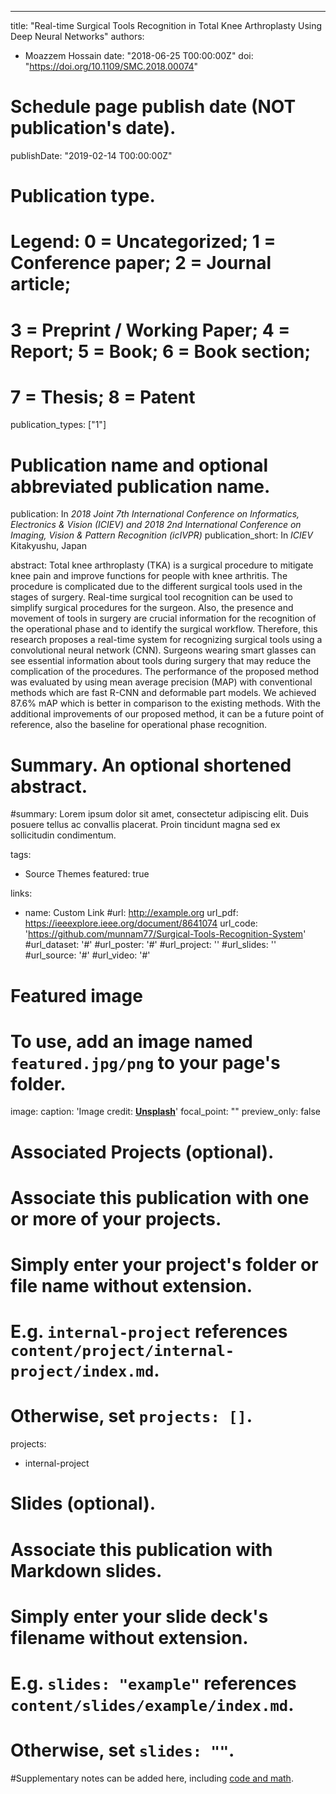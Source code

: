 ---
title: "Real-time Surgical Tools Recognition in Total Knee Arthroplasty Using Deep Neural Networks"
authors:
- Moazzem Hossain
date: "2018-06-25 T00:00:00Z"
doi: "https://doi.org/10.1109/SMC.2018.00074"

# Schedule page publish date (NOT publication's date).
publishDate: "2019-02-14 T00:00:00Z"

# Publication type.
# Legend: 0 = Uncategorized; 1 = Conference paper; 2 = Journal article;
# 3 = Preprint / Working Paper; 4 = Report; 5 = Book; 6 = Book section;
# 7 = Thesis; 8 = Patent
publication_types: ["1"]

# Publication name and optional abbreviated publication name.
publication: In *2018 Joint 7th International Conference on Informatics, Electronics & Vision (ICIEV) and 2018 2nd International Conference on Imaging, Vision & Pattern Recognition (icIVPR)*
publication_short: In  *ICIEV* Kitakyushu, Japan

abstract: Total knee arthroplasty (TKA) is a surgical procedure to mitigate knee pain and improve functions for people with knee arthritis. The procedure is complicated due to the different surgical tools used in the stages of surgery. Real-time surgical tool recognition can be used to simplify surgical procedures for the surgeon. Also, the presence and movement of tools in surgery are crucial information for the recognition of the operational phase and to identify the surgical workflow. Therefore, this research proposes a real-time system for recognizing surgical tools using a convolutional neural network (CNN). Surgeons wearing smart glasses can see essential information about tools during surgery that may reduce the complication of the procedures. The performance of the proposed method was evaluated by using mean average precision (MAP) with conventional methods which are fast R-CNN and deformable part models. We achieved 87.6% mAP which is better in comparison to the existing methods. With the additional improvements of our proposed method, it can be a future point of reference, also the baseline for operational phase recognition.

# Summary. An optional shortened abstract.
#summary: Lorem ipsum dolor sit amet, consectetur adipiscing elit. Duis posuere tellus ac convallis placerat. Proin tincidunt magna sed ex sollicitudin condimentum.

tags:
- Source Themes
featured: true

links:
- name: Custom Link
  #url: http://example.org
url_pdf: https://ieeexplore.ieee.org/document/8641074
url_code: 'https://github.com/munnam77/Surgical-Tools-Recognition-System'
#url_dataset: '#'
#url_poster: '#'
#url_project: ''
#url_slides: ''
#url_source: '#'
#url_video: '#'

# Featured image
# To use, add an image named `featured.jpg/png` to your page's folder. 
image:
  caption: 'Image credit: [**Unsplash**](https://unsplash.com/photos/pLCdAaMFLTE)'
  focal_point: ""
  preview_only: false

# Associated Projects (optional).
#   Associate this publication with one or more of your projects.
#   Simply enter your project's folder or file name without extension.
#   E.g. `internal-project` references `content/project/internal-project/index.md`.
#   Otherwise, set `projects: []`.
projects:
- internal-project

# Slides (optional).
#   Associate this publication with Markdown slides.
#   Simply enter your slide deck's filename without extension.
#   E.g. `slides: "example"` references `content/slides/example/index.md`.
#   Otherwise, set `slides: ""`.

#Supplementary notes can be added here, including [code and math](https://sourcethemes.com/academic/docs/writing-markdown-latex/).

